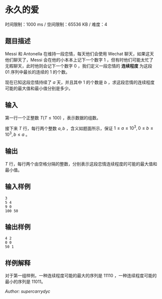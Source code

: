 # 永久的爱

时间限制：1000 ms / 空间限制：65536 KB / 难度：4

## 题目描述

Messi 和 Antonella 在维持一段恋情，每天他们会使用 Wechat 聊天，如果这天他们聊天了，Messi 会在他的小本本上记下一个数字 $1$ ，但有时他们可能太忙了无暇聊天，此时他则会记下一个数字 $0$ ，我们定义一段恋情的 **连续程度** 为这段 $01$ 序列中最长的连续的 $1$ 的个数。

现在已知这段恋情持续了 $a$ 天，并且其中 $1$ 的个数是 $b$ ，求这段恋情的连续程度可能的最大值和最小值分别是多少。

## 输入

第一行一个正整数 $T(T \leq 100)$ ，表示数据的组数。

接下来 $T$ 行，每行两个整数 $a,b$ ，含义如题面所示，保证 $1 \leq a \leq 10^3,0\leq b\leq 10^3,b\leq a$ 。

## 输出

$T$ 行，每行两个由空格分隔的整数，分别表示这段恋情连续程度的可能的最大值和最小值。

## 输入样例

    3
    5 4
    9 0
    100 50

## 输出样例

    4 2
    0 0
    50 1

## 样例解释

对于第一组样例，一种连续程度可能的最大的序列是 $11110$ ，一种连续程度可能的最小的序列是 $11011$。

*Author: supercarrydyc*
